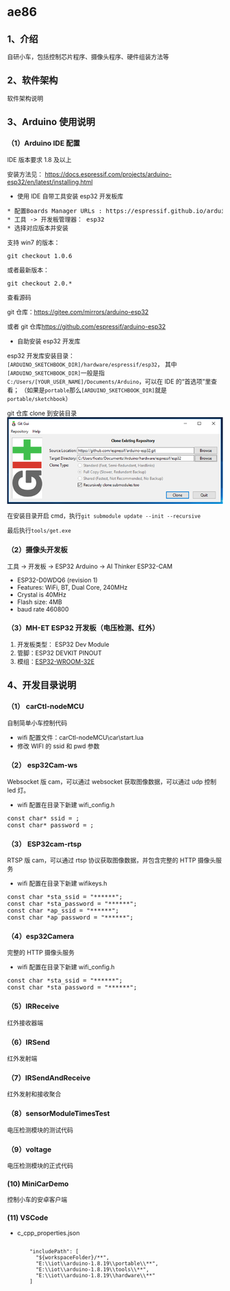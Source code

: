# ae86

## 1、介绍

自研小车，包括控制芯片程序、摄像头程序、硬件组装方法等

## 2、软件架构

软件架构说明

## 3、Arduino 使用说明

### （1）Arduino IDE 配置

IDE 版本要求 1.8 及以上

安装方法见： <link>https://docs.espressif.com/projects/arduino-esp32/en/latest/installing.html</link>

- 使用 IDE 自带工具安装 esp32 开发板库

<pre>
* 配置Boards Manager URLs : https://espressif.github.io/arduino-esp32/package_esp32_index.json
* 工具 -> 开发板管理器： esp32
* 选择对应版本并安装
</pre>

支持 win7 的版本：<pre>git checkout 1.0.6</pre>

或者最新版本：<pre>git checkout 2.0.\*</pre>

查看源码

git 仓库：<link>https://gitee.com/mirrors/arduino-esp32</link>

或者 git 仓库<link>https://github.com/espressif/arduino-esp32</link>

- 自助安装 esp32 开发库

esp32 开发库安装目录：
`[ARDUINO_SKETCHBOOK_DIR]/hardware/espressif/esp32`，
其中`[ARDUINO_SKETCHBOOK_DIR]`一般是指`C:/Users/[YOUR_USER_NAME]/Documents/Arduino`，可以在 IDE 的“首选项”里查看；
（如果是`portable`那么`[ARDUINO_SKETCHBOOK_DIR]`就是`portable/sketchbook`）

git 仓库 clone 到安装目录
![git-clone](git-clone.png)

在安装目录开启 cmd，执行`git submodule update --init --recursive`

最后执行`tools/get.exe`

### （2）摄像头开发板

工具 -> 开发板 -> ESP32 Arduino -> AI Thinker ESP32-CAM

- ESP32-D0WDQ6 (revision 1)
- Features: WiFi, BT, Dual Core, 240MHz
- Crystal is 40MHz
- Flash size: 4MB
- baud rate 460800

### （3）MH-ET ESP32 开发板（电压检测、红外）

1. 开发板类型： ESP32 Dev Module
2. 管脚：ESP32 DEVKIT PINOUT
3. 模组：[ESP32-WROOM-32E](https://www.espressif.com.cn/sites/default/files/documentation/esp32-wroom-32e_esp32-wroom-32ue_datasheet_cn.pdf")

## 4、开发目录说明

### （1） carCtl-nodeMCU

自制简单小车控制代码

- wifi 配置文件：carCtl-nodeMCU\car\start.lua
- 修改 WIFI 的 ssid 和 pwd 参数

### （2） esp32Cam-ws

Websocket 版 cam，可以通过 websocket 获取图像数据，可以通过 udp 控制 led 灯。

- wifi 配置在目录下新建 wifi_config.h
<pre>
const char* ssid = ;
const char* password = ;
</pre>

### （3） ESP32cam-rtsp

RTSP 版 cam，可以通过 rtsp 协议获取图像数据，并包含完整的 HTTP 摄像头服务

- wifi 配置在目录下新建 wifikeys.h
<pre>
const char *sta_ssid = "******";
const char *sta_password = "******";
const char *ap_ssid = "******";
const char *ap_password = "******";
</pre>

### （4）esp32Camera

完整的 HTTP 摄像头服务

- wifi 配置在目录下新建 wifi_config.h
<pre>
const char *sta_ssid = "******";
const char *sta_password = "******";
</pre>

### （5）IRReceive

红外接收器端

### （6）IRSend

红外发射端

### （7）IRSendAndReceive

红外发射和接收聚合

### （8）sensorModuleTimesTest

电压检测模块的测试代码

### （9）voltage

电压检测模块的正式代码

### (10) MiniCarDemo

控制小车的安卓客户端

### (11) VSCode

* c_cpp_properties.json
  <code>
    <pre>
      "includePath": [
        "${workspaceFolder}/**",
        "E:\\iot\\arduino-1.8.19\\portable\\**",
        "E:\\iot\\arduino-1.8.19\\tools\\**",
        "E:\\iot\\arduino-1.8.19\\hardware\\**"
      ]
    </pre>
  </code>
